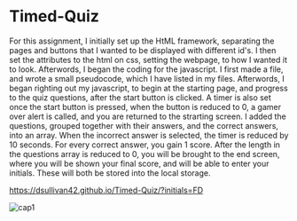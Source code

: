 # Timed-Quiz
For this assignment, I initially set up the HtML framework, separating the pages and buttons that I wanted to be displayed with different id's. I then set the attributes to the html on css, setting the webpage, to how I wanted it to look. Afterwords, I began the coding for the javascript. I first made a file, and wrote a small pseudocode, which I have listed in my files. Afterwords, I began righting out my javascript, to begin at the starting page, and progress to the quiz questions, after the start button is clicked. A timer is also set once the start button is pressed, when the button is reduced to 0, a gamer over alert is called, and you are returned to the strarting screen. I added the questions, grouped together with their answers, and the correct answers, into an array. When the incorrect answer is selected, the timer is reduced by 10 seconds. For every correct answer, you gain 1 score. After the length in the questions array is reduced to 0, you will be brought to the end screen, where you will be shown your final score, and will be able to enter your initials. These will both be stored into the local storage.


https://dsullivan42.github.io/Timed-Quiz/?initials=FD


![cap1](https://github.com/dsullivan42/Timed-Quiz/assets/97996876/71829e40-8a71-4c16-9088-41bcade1a313)
